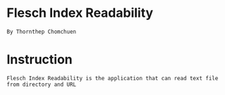 # Flesch Index Readability 
    By Thornthep Chomchuen
# Instruction
    Flesch Index Readability is the application that can read text file from directory and URL